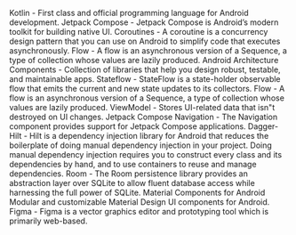 Kotlin - First class and official programming language for Android development.
Jetpack Compose - Jetpack Compose is Android’s modern toolkit for building native UI.
Coroutines - A coroutine is a concurrency design pattern that you can use on Android to simplify code that executes asynchronously.
Flow - A flow is an asynchronous version of a Sequence, a type of collection whose values are lazily produced.
Android Architecture Components - Collection of libraries that help you design robust, testable, and maintainable apps.
Stateflow - StateFlow is a state-holder observable flow that emits the current and new state updates to its collectors.
Flow - A flow is an asynchronous version of a Sequence, a type of collection whose values are lazily produced.
ViewModel - Stores UI-related data that isn"t destroyed on UI changes.
Jetpack Compose Navigation - The Navigation component provides support for Jetpack Compose applications.
Dagger-Hilt - Hilt is a dependency injection library for Android that reduces the boilerplate of doing manual dependency injection in your project. Doing manual dependency injection requires you to construct every class and its dependencies by hand, and to use containers to reuse and manage dependencies.
Room - The Room persistence library provides an abstraction layer over SQLite to allow fluent database access while harnessing the full power of SQLite.
Material Components for Android
Modular and customizable Material Design UI components for Android.
Figma - Figma is a vector graphics editor and prototyping tool which is primarily web-based.
